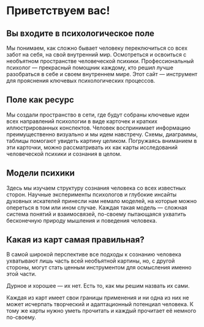 # Приветствуем вас!

## Вы входите в психологическое поле

Мы понимаем, как сложно бывает человеку переключиться со всех забот на себя, на свой внутренний мир. Осмотреться и освоиться с необъятном пространстве человеческой психики. Профессиональный психолог — прекрасный помощник каждому, кто решил лучше разобраться в себе и своем внутреннем мире. Этот сайт — инструмент для прояснения ключевых психологических процессов.

<moving-logo />

## Поле как ресурс

Мы создали пространство в сети, где будут собраны ключевые идеи всех направлений психологии в виде карточек и кратких иллюстрированных конспектов. Человек воспринимает информацию преимущественно визуально и мы идем навстречу. Схемы, диаграммы, таблицы помогают увидеть картину целиком. Погружаясь вниманием в эти карточки, можно рассматривать их как карты исследований человеческой психики и сознания в целом. 

## Модели психики

Здесь мы изучаем структуру сознания человека со всех известных сторон. Научные эксперименты психологов и глубокие инсайты духовных искателей принесли нам немало моделей, на которые можно опереться в том или ином случае. Каждая такая модель — сложная система понятий и взаимосвязей, по-своему пытающаяся ухватить бесконечную природу мышления и поведения человека.


<moving-polys />

## Какая из карт самая правильная?

В самой широкой перспективе все подходы к сознанию человека ухватывают лишь часть всей необъятной картины, но, с другой стороны, могут стать ценным инструментом для осмысления именно этой части.

<Quote author="Уильям Шекспир">Дурное и хорошее — их нет. Есть то, как мы решим назвать их сами.</Quote>

Каждая из карт имеет свои границы применения и ни одна из них не может исчерпать творческий и адаптационный потенциал человека. К тому же карты нужно уметь прочитать и каждый прочитает её немного по-своему. 


